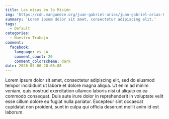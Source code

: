 ```yaml
---
title: Las misas en la Misión
img: 'https://cdn.mangundze.org/juan-gabriel-arias/juan-gabriel-arias-0001.jpg'
summary: 'Lorem ipsum dolor sit amet, consectetur adipiscing elit.'
tags:
  - Default
categories:
  - Nuestro Trabajo
comment:
  facebook:
    language: es_LA
    comment_count: 20
    comment_colorscheme: dark
date: 2020-05-06 20:08:08
---
```


Lorem ipsum dolor sit amet, consectetur adipiscing elit, sed do eiusmod tempor incididunt ut labore et dolore magna aliqua. Ut enim ad minim veniam, quis nostrud exercitation ullamco laboris nisi ut aliquip ex ea commodo consequat. Duis aute irure dolor in reprehenderit in voluptate velit esse cillum dolore eu fugiat nulla pariatur. Excepteur sint occaecat cupidatat non proident, sunt in culpa qui officia deserunt mollit anim id est laborum.
